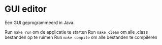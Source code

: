 # GUI editor

Een GUI geprogrammeerd in Java.

Run `make run` om de applicatie te starten
Run `make clean` om alle .class bestanden op te ruimen
Run `make compile` om alle bestanden te compileren

